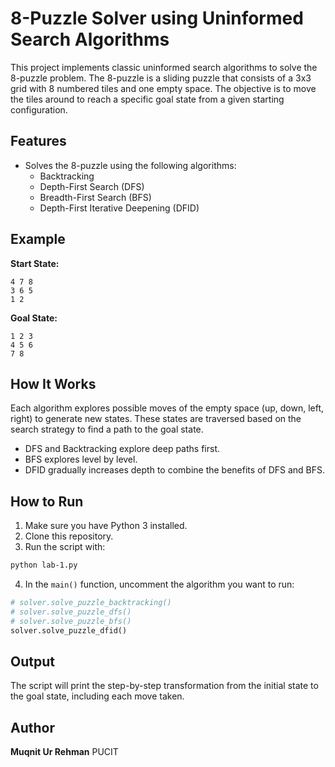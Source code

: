 # 8-Puzzle Solver using Uninformed Search Algorithms

This project implements classic uninformed search algorithms to solve the 8-puzzle problem. The 8-puzzle is a sliding puzzle that consists of a 3x3 grid with 8 numbered tiles and one empty space. The objective is to move the tiles around to reach a specific goal state from a given starting configuration.

## Features

- Solves the 8-puzzle using the following algorithms:
  - Backtracking
  - Depth-First Search (DFS)
  - Breadth-First Search (BFS)
  - Depth-First Iterative Deepening (DFID)

## Example

**Start State:**
```
4 7 8  
3 6 5  
1 2   
```

**Goal State:**
```
1 2 3  
4 5 6  
7 8   
```

## How It Works

Each algorithm explores possible moves of the empty space (up, down, left, right) to generate new states. These states are traversed based on the search strategy to find a path to the goal state.

- DFS and Backtracking explore deep paths first.
- BFS explores level by level.
- DFID gradually increases depth to combine the benefits of DFS and BFS.

## How to Run

1. Make sure you have Python 3 installed.
2. Clone this repository.
3. Run the script with:

```bash
python lab-1.py
```

4. In the `main()` function, uncomment the algorithm you want to run:

```python
# solver.solve_puzzle_backtracking()
# solver.solve_puzzle_dfs()
# solver.solve_puzzle_bfs()
solver.solve_puzzle_dfid()
```

## Output

The script will print the step-by-step transformation from the initial state to the goal state, including each move taken.

## Author

**Muqnit Ur Rehman**
PUCIT
